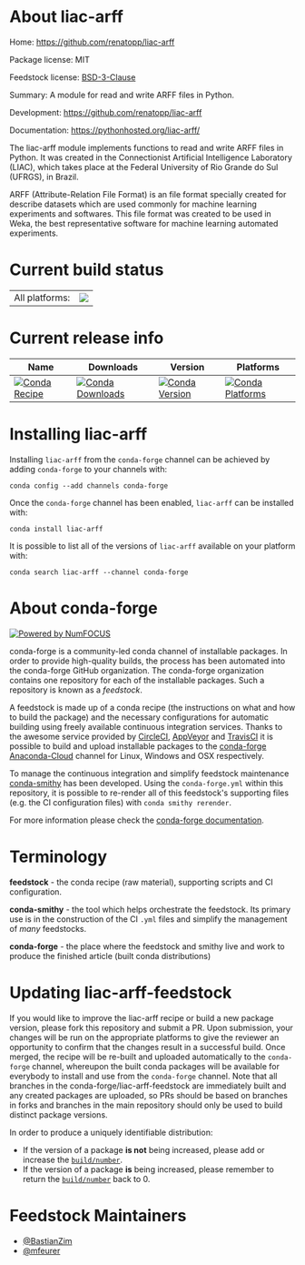 About liac-arff
===============

Home: https://github.com/renatopp/liac-arff

Package license: MIT

Feedstock license: [BSD-3-Clause](https://github.com/conda-forge/liac-arff-feedstock/blob/master/LICENSE.txt)

Summary: A module for read and write ARFF files in Python.

Development: https://github.com/renatopp/liac-arff

Documentation: https://pythonhosted.org/liac-arff/

The liac-arff module implements functions to read and write ARFF files in
Python. It was created in the Connectionist Artificial Intelligence
Laboratory (LIAC), which takes place at the Federal University of Rio Grande
do Sul (UFRGS), in Brazil.

ARFF (Attribute-Relation File Format) is an file format specially created
for describe datasets which are used commonly for machine learning
experiments and softwares. This file format was created to be used in Weka,
the best representative software for machine learning automated experiments.


Current build status
====================


<table><tr><td>All platforms:</td>
    <td>
      <a href="https://dev.azure.com/conda-forge/feedstock-builds/_build/latest?definitionId=11772&branchName=master">
        <img src="https://dev.azure.com/conda-forge/feedstock-builds/_apis/build/status/liac-arff-feedstock?branchName=master">
      </a>
    </td>
  </tr>
</table>

Current release info
====================

| Name | Downloads | Version | Platforms |
| --- | --- | --- | --- |
| [![Conda Recipe](https://img.shields.io/badge/recipe-liac--arff-green.svg)](https://anaconda.org/conda-forge/liac-arff) | [![Conda Downloads](https://img.shields.io/conda/dn/conda-forge/liac-arff.svg)](https://anaconda.org/conda-forge/liac-arff) | [![Conda Version](https://img.shields.io/conda/vn/conda-forge/liac-arff.svg)](https://anaconda.org/conda-forge/liac-arff) | [![Conda Platforms](https://img.shields.io/conda/pn/conda-forge/liac-arff.svg)](https://anaconda.org/conda-forge/liac-arff) |

Installing liac-arff
====================

Installing `liac-arff` from the `conda-forge` channel can be achieved by adding `conda-forge` to your channels with:

```
conda config --add channels conda-forge
```

Once the `conda-forge` channel has been enabled, `liac-arff` can be installed with:

```
conda install liac-arff
```

It is possible to list all of the versions of `liac-arff` available on your platform with:

```
conda search liac-arff --channel conda-forge
```


About conda-forge
=================

[![Powered by NumFOCUS](https://img.shields.io/badge/powered%20by-NumFOCUS-orange.svg?style=flat&colorA=E1523D&colorB=007D8A)](http://numfocus.org)

conda-forge is a community-led conda channel of installable packages.
In order to provide high-quality builds, the process has been automated into the
conda-forge GitHub organization. The conda-forge organization contains one repository
for each of the installable packages. Such a repository is known as a *feedstock*.

A feedstock is made up of a conda recipe (the instructions on what and how to build
the package) and the necessary configurations for automatic building using freely
available continuous integration services. Thanks to the awesome service provided by
[CircleCI](https://circleci.com/), [AppVeyor](https://www.appveyor.com/)
and [TravisCI](https://travis-ci.com/) it is possible to build and upload installable
packages to the [conda-forge](https://anaconda.org/conda-forge)
[Anaconda-Cloud](https://anaconda.org/) channel for Linux, Windows and OSX respectively.

To manage the continuous integration and simplify feedstock maintenance
[conda-smithy](https://github.com/conda-forge/conda-smithy) has been developed.
Using the ``conda-forge.yml`` within this repository, it is possible to re-render all of
this feedstock's supporting files (e.g. the CI configuration files) with ``conda smithy rerender``.

For more information please check the [conda-forge documentation](https://conda-forge.org/docs/).

Terminology
===========

**feedstock** - the conda recipe (raw material), supporting scripts and CI configuration.

**conda-smithy** - the tool which helps orchestrate the feedstock.
                   Its primary use is in the construction of the CI ``.yml`` files
                   and simplify the management of *many* feedstocks.

**conda-forge** - the place where the feedstock and smithy live and work to
                  produce the finished article (built conda distributions)


Updating liac-arff-feedstock
============================

If you would like to improve the liac-arff recipe or build a new
package version, please fork this repository and submit a PR. Upon submission,
your changes will be run on the appropriate platforms to give the reviewer an
opportunity to confirm that the changes result in a successful build. Once
merged, the recipe will be re-built and uploaded automatically to the
`conda-forge` channel, whereupon the built conda packages will be available for
everybody to install and use from the `conda-forge` channel.
Note that all branches in the conda-forge/liac-arff-feedstock are
immediately built and any created packages are uploaded, so PRs should be based
on branches in forks and branches in the main repository should only be used to
build distinct package versions.

In order to produce a uniquely identifiable distribution:
 * If the version of a package **is not** being increased, please add or increase
   the [``build/number``](https://conda.io/docs/user-guide/tasks/build-packages/define-metadata.html#build-number-and-string).
 * If the version of a package **is** being increased, please remember to return
   the [``build/number``](https://conda.io/docs/user-guide/tasks/build-packages/define-metadata.html#build-number-and-string)
   back to 0.

Feedstock Maintainers
=====================

* [@BastianZim](https://github.com/BastianZim/)
* [@mfeurer](https://github.com/mfeurer/)

